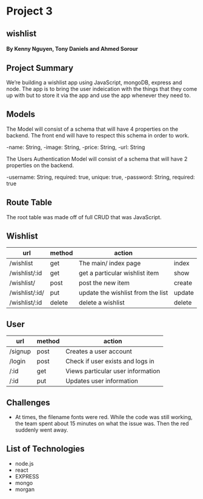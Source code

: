 # Project 3
## wishlist

#### By Kenny Nguyen, Tony Daniels and Ahmed Sorour

## Project Summary

We’re building a wishlist app using JavaScript, mongoDB, express and node. The app is to 
bring the user indeication with the things that they come up with but to store it via the app  and 
use the app whenever they need to.

## Models

The Model will consist of a schema that will have 4 properties on the backend. The front end will have to respect this schema in order to work.

-name: String,
-image: String,
-price: String,
-url: String


The Users Authentication Model will consist of a schema that will have 2 properties on the backend.

-username: String, required: true, unique: true,
-password: String, required: true



## Route Table

The root table was made off of full CRUD that was JavaScript.

## Wishlist
| url                 | method | action                                 |        |
|---------------------|--------|----------------------------------------|--------|
| /wishlist           | get    | The main/ index page                   | index  |
| /wishlist/:id       | get    | get a particular wishlist item         | show   |
| /wishlist/          | post   | post the new item                      | create |
| /wishlist/:id/      | put    | update the wishlist from the list      | update |
| /wishlist/:id       | delete | delete a wishlist                      | delete |

## User
| url                 | method | action                                 |        
|---------------------|--------|----------------------------------------|
| /signup           | post    | Creates a user account                  |  
| /login      | post    | Check if user exists and logs in         | 
| /:id          | get   | Views particular user information                    | 
| /:id      | put    | Updates user information     | 

## Challenges


- At times, the filename fonts were red. While the code was still working, the team spent about 15 minutes on what the issue was. 
Then the red suddenly went away.

## List of Technologies

- node.js
- react
- EXPRESS
- mongo
- morgan
